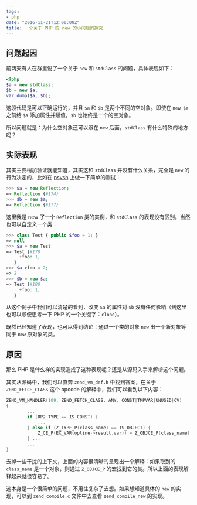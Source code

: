 ```yaml
---
tags:
- php
date: "2016-11-21T12:00:00Z"
title: 一个关于 PHP 的 new 的小问题的探究
---
```


## 问题起因

前两天有人在群里说了一个关于 `new` 和 `stdClass` 的问题，具体表现如下：

``` php
<?php
$a = new stdClass;
$b = new $a;
var_dump($a, $b);
```

这段代码是可以正确运行的，并且 `$a` 和 `$b` 是两个不同的空对象。即使在 `new $a` 之前给 `$a` 添加属性并赋值，`$b` 也始终是一个的空对象。

所以问题就是：为什么空对象还可以跟在 `new` 后面，`stdClass` 有什么特殊的地方吗？

## 实际表现

其实主要稍加验证就能知道，其实这和 `stdClass` 并没有什么关系，完全是 `new` 的行为决定的，比如在 [psysh](http://psysh.org/) 上做一下简单的测试：

``` php
>>> $a = new Reflection;
=> Reflection {#174}
>>> $b = new $a;
=> Reflection {#177}
```

这里我是 new 了一个 `Reflection` 类的实例，和 `stdClass` 的表现没有区别。当然也可以自定义一个类：

``` php
>>> class Test { public $foo = 1; }
=> null
>>> $a = new Test
=> Test {#178
     +foo: 1,
   }
>>> $a->foo = 2;
=> 2
>>> $b = new $a;
=> Test {#180
     +foo: 1,
   }
```

从这个例子中我们可以清楚的看到，改变 `$a` 的属性对 `$b` 没有任何影响（到这里也可以顺便思考一下 PHP 的一个关键字：`clone`）。

既然已经知道了表现，也可以得到结论：通过一个类的对象 `new` 出一个新对象等同于 `new` 原对象的类。

## 原因

那么 PHP 是什么样的实现造成了这种表现呢？还是从源码入手来解析这个问题。

其实从源码中，我们可以直奔 `zend_vm_def.h` 中找到答案，在关于 `ZEND_FETCH_CLASS` 这个 opcode 的解释中，我们可以看到以下内容：

``` c
ZEND_VM_HANDLER(109, ZEND_FETCH_CLASS, ANY, CONST|TMPVAR|UNUSED|CV)
{
        ...
        if (OP2_TYPE == IS_CONST) {
            ...
        } else if (Z_TYPE_P(class_name) == IS_OBJECT) {
            Z_CE_P(EX_VAR(opline->result.var)) = Z_OBJCE_P(class_name);
        } ...
        ...
}
```

去掉一些干扰的上下文，上面的内容很清晰的呈现出一个解释：如果取到的 `class_name` 是一个对象，则通过 `Z_OBJCE_P` 的宏找到它的类。所以上面的表现解释起来就很容易了。

这本身是一个很简单的问题，不用往复杂了去想。如果想知道具体的 `new` 的实现，可以到 `zend_compile.c` 文件中去查看 `zend_compile_new` 的实现。


